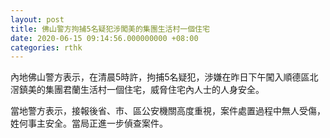 ```yaml
---
layout: post
title: 佛山警方拘捕5名疑犯涉闖美的集團生活村一個住宅
date: 2020-06-15 09:14:56.000000000 +08:00
categories: rthk
---
```


內地佛山警方表示，在清晨5時許，拘捕5名疑犯，涉嫌在昨日下午闖入順德區北滘鎮美的集團君蘭生活村一個住宅，威脅住宅內人士的人身安全。

當地警方表示，接報後省、市、區公安機關高度重視，案件處置過程中無人受傷，姓何事主安全。當局正進一步偵查案件。

